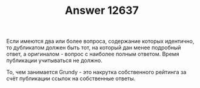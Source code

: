 ﻿---
title: "Answer 12637"
se.owner.user_id: 3380
se.owner.display_name: "maestro"
se.owner.link: "https://ru.meta.stackoverflow.com/users/3380/maestro"
se.answer_id: 12637
se.question_id: 12579
se.post_type: answer
se.is_accepted: False
---
<p>Если имеются два или более вопроса, содержание которых идентично, то дубликатом должен быть тот, на который дан менее подробный ответ, а оригиналом - вопрос с наиболее полным ответом. Время публикации учитываться не должно.</p>
<p>То, чем занимается Grundy - это накрутка собственного рейтинга за счёт публикации ссылок на собственные ответы.</p>

